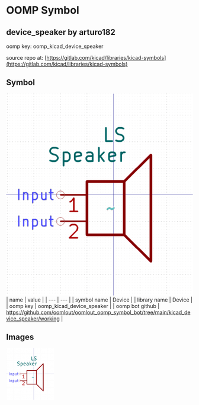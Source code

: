 # OOMP Symbol  
## device_speaker  by arturo182  
  
oomp key: oomp_kicad_device_speaker  
  
source repo at: [https://gitlab.com/kicad/libraries/kicad-symbols](https://gitlab.com/kicad/libraries/kicad-symbols)  
## Symbol  
  
[![working.png](working_600.png)](working.png)  
| name | value | 
| --- | --- | 
| symbol name | Device | 
| library name | Device | 
| oomp key | oomp_kicad_device_speaker | 
| oomp bot github | https://github.com/oomlout/oomlout_oomp_symbol_bot/tree/main/kicad_device_speaker/working | 
## Images  
  
[![working.png](working_140.png)](working.png)  
